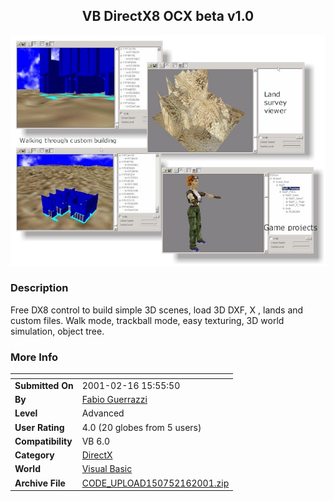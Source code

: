 ﻿<div align="center">

## VB DirectX8 OCX beta v1\.0

<img src="PIC20012161558387877.jpg">
</div>

### Description

Free DX8 control to build simple 3D scenes, load 3D DXF, X , lands and custom files. Walk mode, trackball mode, easy texturing, 3D world simulation, object tree.
 
### More Info
 


<span>             |<span>
---                |---
**Submitted On**   |2001-02-16 15:55:50
**By**             |[Fabio Guerrazzi](https://github.com/Planet-Source-Code/PSCIndex/blob/master/ByAuthor/fabio-guerrazzi.md)
**Level**          |Advanced
**User Rating**    |4.0 (20 globes from 5 users)
**Compatibility**  |VB 6\.0
**Category**       |[DirectX](https://github.com/Planet-Source-Code/PSCIndex/blob/master/ByCategory/directx__1-44.md)
**World**          |[Visual Basic](https://github.com/Planet-Source-Code/PSCIndex/blob/master/ByWorld/visual-basic.md)
**Archive File**   |[CODE\_UPLOAD150752162001\.zip](https://github.com/Planet-Source-Code/fabio-guerrazzi-vb-directx8-ocx-beta-v1-0__1-21075/archive/master.zip)








